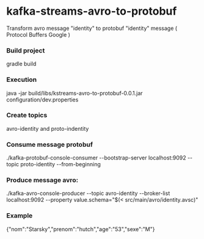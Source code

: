 # kafka-streams-avro-to-protobuf
Transform avro message "identity" to protobuf "identity" message ( Protocol Buffers Google ) 
  
### Build project
gradle build

### Execution 
java -jar build/libs/kstreams-avro-to-protobuf-0.0.1.jar configuration/dev.properties

### Create topics 
avro-identity and proto-indentity

### Consume message protobuf
./kafka-protobuf-console-consumer --bootstrap-server localhost:9092 --topic proto-identity --from-beginning

### Produce message avro:
./kafka-avro-console-producer --topic avro-identity --broker-list localhost:9092 --property value.schema="$(< src/main/avro/identity.avsc)"

### Example
{"nom":"Starsky","prenom":"hutch","age":"53","sexe":"M"}




